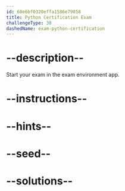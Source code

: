 ```yaml
---
id: 68e6bf0320effa1586e79858
title: Python Certification Exam
challengeType: 30
dashedName: exam-python-certification
---
```


# --description--

Start your exam in the exam environment app.

# --instructions--

# --hints--

# --seed--

# --solutions--
